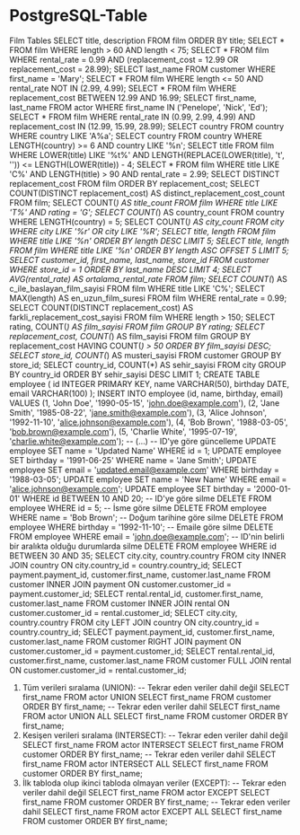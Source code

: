 # PostgreSQL-Table
Film Tables
SELECT title, description 
FROM film 
ORDER BY title;
SELECT * 
FROM film 
WHERE length > 60 AND length < 75;
SELECT * 
FROM film 
WHERE rental_rate = 0.99 
AND (replacement_cost = 12.99 OR replacement_cost = 28.99);
SELECT last_name 
FROM customer 
WHERE first_name = 'Mary';
SELECT * 
FROM film 
WHERE length <= 50 
AND rental_rate NOT IN (2.99, 4.99);
SELECT * 
FROM film 
WHERE replacement_cost BETWEEN 12.99 AND 16.99;
SELECT first_name, last_name 
FROM actor 
WHERE first_name IN ('Penelope', 'Nick', 'Ed');
SELECT * 
FROM film 
WHERE rental_rate IN (0.99, 2.99, 4.99) 
AND replacement_cost IN (12.99, 15.99, 28.99);
SELECT country
FROM country
WHERE country LIKE 'A%a';
SELECT country
FROM country
WHERE LENGTH(country) >= 6 AND country LIKE '%n';
SELECT title
FROM film
WHERE LOWER(title) LIKE '%t%' AND LENGTH(REPLACE(LOWER(title), 't', '')) <= LENGTH(LOWER(title)) - 4;
SELECT *
FROM film
WHERE title LIKE 'C%' AND LENGTH(title) > 90 AND rental_rate = 2.99;
SELECT DISTINCT replacement_cost
FROM film
ORDER BY replacement_cost;
SELECT COUNT(DISTINCT replacement_cost) AS distinct_replacement_cost_count
FROM film;
SELECT COUNT(*) AS title_count
FROM film
WHERE title LIKE 'T%' AND rating = 'G';
SELECT COUNT(*) AS country_count
FROM country
WHERE LENGTH(country) = 5;
SELECT COUNT(*) AS city_count
FROM city
WHERE city LIKE '%r' OR city LIKE '%R';
SELECT title, length 
FROM film 
WHERE title LIKE '%n' 
ORDER BY length DESC 
LIMIT 5;
SELECT title, length 
FROM film 
WHERE title LIKE '%n' 
ORDER BY length ASC 
OFFSET 5 LIMIT 5;
SELECT customer_id, first_name, last_name, store_id 
FROM customer 
WHERE store_id = 1 
ORDER BY last_name DESC 
LIMIT 4;
SELECT AVG(rental_rate) AS ortalama_rental_rate 
FROM film;
SELECT COUNT(*) AS c_ile_baslayan_film_sayisi 
FROM film 
WHERE title LIKE 'C%';
SELECT MAX(length) AS en_uzun_film_suresi 
FROM film 
WHERE rental_rate = 0.99;
SELECT COUNT(DISTINCT replacement_cost) AS farkli_replacement_cost_sayisi 
FROM film 
WHERE length > 150;
SELECT rating, COUNT(*) AS film_sayisi
FROM film
GROUP BY rating;
SELECT replacement_cost, COUNT(*) AS film_sayisi
FROM film
GROUP BY replacement_cost
HAVING COUNT(*) > 50
ORDER BY film_sayisi DESC;
SELECT store_id, COUNT(*) AS musteri_sayisi
FROM customer
GROUP BY store_id;
SELECT country_id, COUNT(*) AS sehir_sayisi
FROM city
GROUP BY country_id
ORDER BY sehir_sayisi DESC
LIMIT 1;
CREATE TABLE employee (
    id INTEGER PRIMARY KEY,
    name VARCHAR(50),
    birthday DATE,
    email VARCHAR(100)
);
INSERT INTO employee (id, name, birthday, email) VALUES
(1, 'John Doe', '1990-05-15', 'john.doe@example.com'),
(2, 'Jane Smith', '1985-08-22', 'jane.smith@example.com'),
(3, 'Alice Johnson', '1992-11-10', 'alice.johnson@example.com'),
(4, 'Bob Brown', '1988-03-05', 'bob.brown@example.com'),
(5, 'Charlie White', '1995-07-19', 'charlie.white@example.com');
-- (...)
-- ID'ye göre güncelleme
UPDATE employee SET name = 'Updated Name' WHERE id = 1;
UPDATE employee SET birthday = '1991-06-25' WHERE name = 'Jane Smith';
UPDATE employee SET email = 'updated.email@example.com' WHERE birthday = '1988-03-05';
UPDATE employee SET name = 'New Name' WHERE email = 'alice.johnson@example.com';
UPDATE employee SET birthday = '2000-01-01' WHERE id BETWEEN 10 AND 20;
-- ID'ye göre silme
DELETE FROM employee WHERE id = 5;
-- İsme göre silme
DELETE FROM employee WHERE name = 'Bob Brown';
-- Doğum tarihine göre silme
DELETE FROM employee WHERE birthday = '1992-11-10';
-- Emaile göre silme
DELETE FROM employee WHERE email = 'john.doe@example.com';
-- ID'nin belirli bir aralıkta olduğu durumlarda silme
DELETE FROM employee WHERE id BETWEEN 30 AND 35;
SELECT 
    city.city,
    country.country
FROM city
INNER JOIN country ON city.country_id = country.country_id;
SELECT 
    payment.payment_id,
    customer.first_name,
    customer.last_name
FROM customer
INNER JOIN payment ON customer.customer_id = payment.customer_id;
SELECT 
    rental.rental_id,
    customer.first_name,
    customer.last_name
FROM customer
INNER JOIN rental ON customer.customer_id = rental.customer_id;
SELECT city.city, country.country 
FROM city 
LEFT JOIN country ON city.country_id = country.country_id;
SELECT payment.payment_id, customer.first_name, customer.last_name
FROM customer
RIGHT JOIN payment ON customer.customer_id = payment.customer_id;
SELECT rental.rental_id, customer.first_name, customer.last_name
FROM customer
FULL JOIN rental ON customer.customer_id = rental.customer_id;
1. Tüm verileri sıralama (UNION):
-- Tekrar eden veriler dahil değil
SELECT first_name FROM actor
UNION
SELECT first_name FROM customer
ORDER BY first_name;
-- Tekrar eden veriler dahil
SELECT first_name FROM actor
UNION ALL
SELECT first_name FROM customer
ORDER BY first_name;
2. Kesişen verileri sıralama (INTERSECT):
-- Tekrar eden veriler dahil değil
SELECT first_name FROM actor
INTERSECT
SELECT first_name FROM customer
ORDER BY first_name;
-- Tekrar eden veriler dahil
SELECT first_name FROM actor
INTERSECT ALL
SELECT first_name FROM customer
ORDER BY first_name;
3. İlk tabloda olup ikinci tabloda olmayan veriler (EXCEPT):
-- Tekrar eden veriler dahil değil
SELECT first_name FROM actor
EXCEPT
SELECT first_name FROM customer
ORDER BY first_name;
-- Tekrar eden veriler dahil
SELECT first_name FROM actor
EXCEPT ALL
SELECT first_name FROM customer
ORDER BY first_name;

